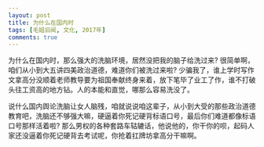 ```yaml
---
layout: post
title: 为什么在国内时
tags: [毛姐旧闻, 文化, 2017年]
comments: true
---
```


为什么在国内时，那么强大的洗脑环境，居然没把我的脑子给洗过来? 很简单啊，咱们从小到大五讲四美政治道德，难道你们被洗过来啦? 少骗我了，谁上学时写作文拿高分没顺着老师教导要为祖国奉献终身来着，放下笔毕了业工了作，谁不打破头往工资高的地方钻。人的本能和直觉，哪那么容易洗没了。

说什么国内舆论洗脑让女人脑残，咱就说说咱这辈子，从小到大受的那些政治道德教育吧，洗脑还不够强大嘛，硬逼着你死记硬背标语口号，最后你们难道都像标语口号那样活着啦? 那么男权的各种套路车轱辘话，他说他的，你干你的呗，起码人家还没逼着你死记硬背去考试呢，你抢着扛牌坊拿高分干嘛啊。
